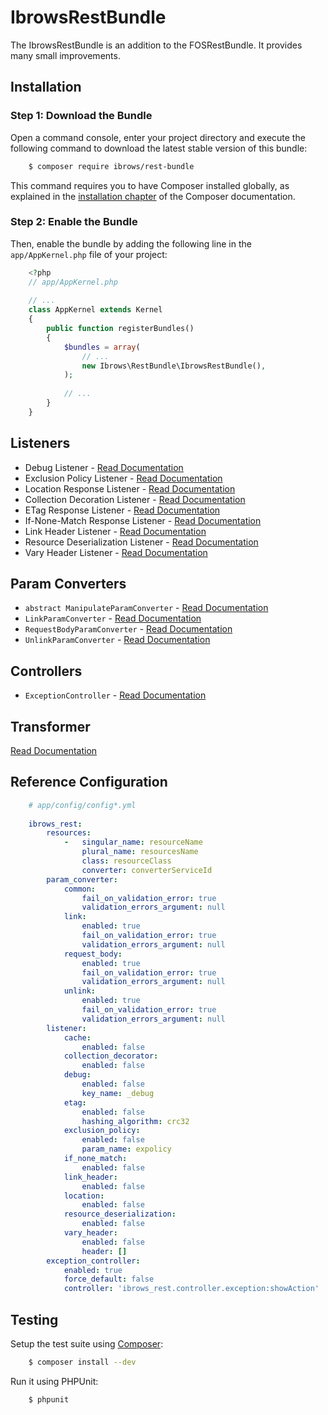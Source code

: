 # IbrowsRestBundle

The IbrowsRestBundle is an addition to the FOSRestBundle. It provides many small improvements.

## Installation

### Step 1: Download the Bundle

Open a command console, enter your project directory and execute the
following command to download the latest stable version of this bundle:

```bash
    $ composer require ibrows/rest-bundle
```

This command requires you to have Composer installed globally, as explained
in the [installation chapter](https://getcomposer.org/doc/00-intro.md)
of the Composer documentation.

### Step 2: Enable the Bundle

Then, enable the bundle by adding the following line in the `app/AppKernel.php`
file of your project:

```php
    <?php
    // app/AppKernel.php
    
    // ...
    class AppKernel extends Kernel
    {
        public function registerBundles()
        {
            $bundles = array(
                // ...
                new Ibrows\RestBundle\IbrowsRestBundle(),
            );
            
            // ...
        }
    }
```

## Listeners
- Debug Listener - [Read Documentation](listener/debug_response_listener.md)
- Exclusion Policy Listener - [Read Documentation](listener/exclusion_policy_response_listener.md)
- Location Response Listener - [Read Documentation](listener/location_response_listener.md)
- Collection Decoration Listener - [Read Documentation](listener/collection_decoration_listener.md)
- ETag Response Listener - [Read Documentation](listener/etag_response_listener.md)
- If-None-Match Response Listener - [Read Documentation](listener/if_none_match_response_listener.md)
- Link Header Listener - [Read Documentation](listener/link_header_listener.md)
- Resource Deserialization Listener - [Read Documentation](listener/resource_deserialization_listener.md)
- Vary Header Listener - [Read Documentation](listener/vary_header_listener.md)

## Param Converters
- `abstract ManipulateParamConverter` - [Read Documentation](param_converter/manipulate_param_converter.md)
- `LinkParamConverter` - [Read Documentation](param_converter/link_param_converter.md)
- `RequestBodyParamConverter` - [Read Documentation](param_converter/request_body_param_converter.md)
- `UnlinkParamConverter` - [Read Documentation](param_converter/unlink_param_converter.md)
 
## Controllers
- `ExceptionController`  - [Read Documentation](controller/exception_controller.md)
 
## Transformer
[Read Documentation](transformer.md)

## Reference Configuration

```yaml
    # app/config/config*.yml
    
    ibrows_rest:
        resources:
            -   singular_name: resourceName
                plural_name: resourcesName
                class: resourceClass
                converter: converterServiceId
        param_converter:
            common:
                fail_on_validation_error: true
                validation_errors_argument: null
            link:
                enabled: true
                fail_on_validation_error: true
                validation_errors_argument: null
            request_body:
                enabled: true
                fail_on_validation_error: true
                validation_errors_argument: null
            unlink:
                enabled: true
                fail_on_validation_error: true
                validation_errors_argument: null
        listener:
            cache:
                enabled: false
            collection_decorator:
                enabled: false
            debug:
                enabled: false
                key_name: _debug
            etag:
                enabled: false
                hashing_algorithm: crc32
            exclusion_policy:
                enabled: false
                param_name: expolicy
            if_none_match:
                enabled: false
            link_header:
                enabled: false
            location:
                enabled: false  
            resource_deserialization:
                enabled: false  
            vary_header:
                enabled: false
                header: []
        exception_controller:
            enabled: true
            force_default: false
            controller: 'ibrows_rest.controller.exception:showAction'                
```


## Testing

Setup the test suite using [Composer](http://getcomposer.org/):

```bash
    $ composer install --dev
```

Run it using PHPUnit:

```bash
    $ phpunit
```
